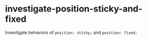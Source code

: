 # investigate-position-sticky-and-fixed
Investigate behaviors of `position: sticky;` and `position: fixed;`
